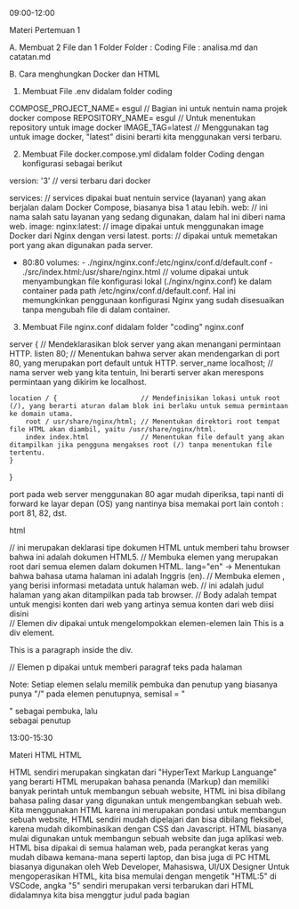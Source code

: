 09:00-12:00

Materi Pertemuan 1 

A. Membuat 2 File dan 1 Folder 
Folder : Coding
File : analisa.md dan catatan.md

B. Cara menghungkan Docker dan HTML

1. Membuat File .env didalam folder coding

COMPOSE_PROJECT_NAME= esgul // Bagian ini untuk nentuin nama projek docker compose
REPOSITORY_NAME= esgul      // Untuk menentukan repository untuk image docker
IMAGE_TAG=latest            // Menggunakan tag untuk image docker, "latest" disini berarti kita menggunakan versi terbaru.

2. Membuat File docker.compose.yml didalam folder Coding dengan konfigurasi sebagai berikut

version: '3' // versi terbaru dari docker

services:                    // services dipakai buat nentuin service (layanan) yang akan berjalan dalam Docker Compose, biasanya bisa 1 atau lebih.
  web:                       // ini nama salah satu layanan yang sedang digunakan, dalam hal ini diberi nama web.
  image: nginx:latest:       // image dipakai untuk menggunakan image Docker dari Nginx dengan versi latest.
  ports:                     // dipakai untuk memetakan port yang akan digunakan pada server. 
   - 80:80
   volumes: 
    - ./nginx/nginx.conf:/etc/nginx/conf.d/default.conf 
    - ./src/index.html:/usr/share/nginx.html // volume dipakai untuk menyambungkan file konfigurasi lokal (./nginx/nginx.conf) ke dalam container pada path /etc/nginx/conf.d/default.conf. Hal ini memungkinkan penggunaan konfigurasi Nginx yang sudah disesuaikan tanpa mengubah file di dalam container.

3. Membuat File nginx.conf didalam folder "coding"
nginx.conf 

server {                            // Mendeklarasikan blok server yang akan menangani permintaan HTTP.
    listen 80;                      // Menentukan bahwa server akan mendengarkan di port 80, yang merupakan port default untuk HTTP.
    server_name localhost;          // nama server web yang kita tentuin, Ini berarti server akan merespons permintaan yang dikirim ke localhost.

    location / {                     // Mendefinisikan lokasi untuk root (/), yang berarti aturan dalam blok ini berlaku untuk semua permintaan ke domain utama.
        root / usr/share/nginx/html; // Menentukan direktori root tempat file HTML akan diambil, yaitu /usr/share/nginx/html.
        index index.html             // Menentukan file default yang akan ditampilkan jika pengguna mengakses root (/) tanpa menentukan file tertentu.
    }
}

port pada web server menggunakan 80 agar mudah diperiksa, tapi nanti di forward ke layar depan (OS) yang nantinya bisa memakai port lain 
contoh : port 81, 82, dst.

html

<!DOCTYPE html>         // ini merupakan deklarasi tipe dokumen HTML untuk memberi tahu browser bahwa ini adalah dokumen HTML5.
<html lang="en">        // Membuka elemen <html> yang merupakan root dari semua elemen dalam dokumen HTML. lang="en" → Menentukan bahwa bahasa utama halaman ini adalah Inggris (en).
<head>                  // Membuka elemen <head>, yang berisi informasi metadata untuk halaman web.
    <meta charset="UTF-8">
    <meta name="viewport" content="width=<device-width>, initial-scale=1.0">
    <title>Document</title> // ini adalah judul halaman yang akan ditampilkan pada tab browser.
</head>
<body>                  // Body adalah tempat untuk mengisi konten dari web yang artinya semua konten dari web diisi disini
    <div>               // Elemen div dipakai untuk mengelompokkan elemen-elemen lain
        This is a div element.
        <p>This is a paragraph inside the div.</p>  // Elemen p dipakai untuk memberi paragraf teks pada halaman
    </div>
</body>
</html>


Note: Setiap elemen selalu memilik pembuka dan penutup yang biasanya punya "/" pada elemen penutupnya,
      semisal = "<div>" sebagai pembuka, lalu </div> sebagai penutup


13:00-15:30

Materi HTML 
HTML 

HTML sendiri merupakan singkatan dari "HyperText Markup Languange" yang berarti HTML merupakan bahasa penanda (Markup) dan memiliki banyak perintah untuk membangun sebuah website, HTML ini bisa dibilang bahasa paling dasar yang digunakan untuk mengembangkan sebuah web.
Kita menggunakan HTML karena ini merupakan pondasi untuk membangun sebuah website, HTML sendiri mudah dipelajari dan bisa dibilang fleksibel, karena mudah dikombinasikan dengan CSS dan Javascript.
HTML biasanya mulai digunakan untuk membangun sebuah website dan juga aplikasi web.
HTML bisa dipakai di semua halaman web, pada perangkat keras yang mudah dibawa kemana-mana seperti laptop, dan bisa juga di PC
HTML biasanya digunakan oleh Web Developer, Mahasiswa, UI/UX Designer
Untuk mengoperasikan HTML, kita bisa memulai dengan mengetik "HTML:5" di VSCode, angka "5" sendiri merupakan versi terbarukan dari HTML
didalamnya kita bisa menggtur judul pada bagian <title>, dan kita mulai membangun website dengan mengisi seluruh konten didalam <body>.

Beberapa tag dasar didalam HTML yaitu:
tag "a" : Digunakan untuk memberi hyperlink pada sebuah text
tag "div" : Digunakan untuk mengelompokkan elemen-elemen yang ingin dikerjakan
tag "p" : Digunakan untuk membuat paragraf text baru 
tag "ul" : Digunakan untuk memberi Unordered list yaitu list yang tidak bernomor atau berurutan, ini ada temannya yaitu "ol" berupa list yang menggunakan simbol-simbol seperti lingkaran, kotak, dll.
tag "img" : Digunakan untuk menambahkan gambar pada sebuah halaman
tag "h" : Digunakan untuk mengatur header atau sebagai judul pada sebuah halaman

15:30-18:00

Pada jam ini kita mengerjakan sebuah projek yaitu membuat halaman Home.html dan profile.html, untuk menambahkan ini kita membuat folder baru bernama "latihan" sebagai pemisah dan tempat pengerjaannya, jika sudah kita buat kedua file tadi, dan lakukan beberapa configurasi baru pada file docker-compose.yml dan file nginx.conf, didalamnya yaitu 

docker-compose.yml penambahan lokasi file pada volume menjadi =
    volumes:
      - ./src:/usr/share/nginx/html
      - ./nginx/nginx.conf:/etc/nginx/conf.d/default.conf
      - ./latihan:/usr/share/nginx/html/latihan

nginx.conf penambahan lokasi file untuk folder latihan menjadi =
        location /latihan {
            alias /usr/share/nginx/html/latihan;
            index index.html index.htm home.html;
            try_files $uri $uri.html $uri/ =404;
        }
 }

Jika sudah kita matikan docker dengan mengetik "docker-compose down" pada Ubuntu, tunggu beberapa saat, setelah itu aktifkan kembali docker dengan mengetik "docker compose up -d --build", lalu mulai mengerjakan projek



